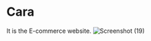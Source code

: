 # Cara
It is the E-commerce website.
![Screenshot (19)](https://github.com/user-attachments/assets/643bc65b-8f78-449e-b159-25e10bdca876)

